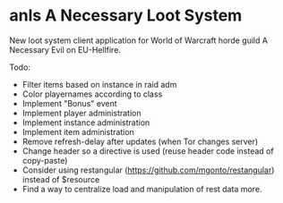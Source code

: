 # anls A Necessary Loot System
New loot system client application for World of Warcraft horde guild A Necessary Evil on EU-Hellfire.


Todo: 
* Filter items based on instance in raid adm
* Color playernames according to class
* Implement "Bonus" event
* Implement player administration
* Implement instance administration
* Implement item administration
* Remove refresh-delay after updates (when Tor changes server)
* Change header so a directive is used (reuse header code instead of copy-paste)
* Consider using restangular (https://github.com/mgonto/restangular) instead of $resource
* Find a way to centralize load and manipulation of rest data more.